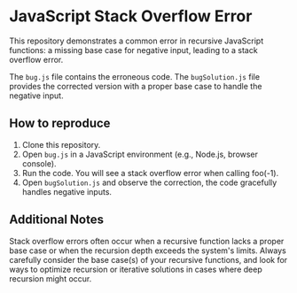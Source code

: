 # JavaScript Stack Overflow Error
This repository demonstrates a common error in recursive JavaScript functions: a missing base case for negative input, leading to a stack overflow error.

The `bug.js` file contains the erroneous code. The `bugSolution.js` file provides the corrected version with a proper base case to handle the negative input.

## How to reproduce
1. Clone this repository.
2. Open `bug.js` in a JavaScript environment (e.g., Node.js, browser console).
3. Run the code. You will see a stack overflow error when calling foo(-1).
4. Open `bugSolution.js` and observe the correction, the code gracefully handles negative inputs.

## Additional Notes
Stack overflow errors often occur when a recursive function lacks a proper base case or when the recursion depth exceeds the system's limits.  Always carefully consider the base case(s) of your recursive functions, and look for ways to optimize recursion or iterative solutions in cases where deep recursion might occur.